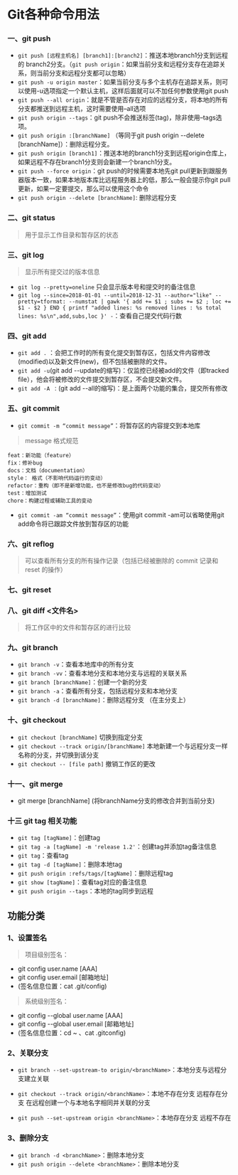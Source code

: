 # Git各种命令用法

### 一、git push
- `git push [远程主机名] [branch1]:[branch2]`：推送本地branch1分支到远程的 branch2分支。（`git push origin`：如果当前分支和远程分支存在追踪关系，则当前分支和远程分支都可以忽略）
- `git push -u origin master`：如果当前分支与多个主机存在追踪关系，则可以使用-u选项指定一个默认主机，这样后面就可以不加任何参数使用git push
- `git push --all origin`：就是不管是否存在对应的远程分支，将本地的所有分支都推送到远程主机，这时需要使用–all选项
- `git push origin --tags`：git push不会推送标签(tag)，除非使用–tags选项。
- `git push origin :[branchName]` （等同于git push origin --delete [branchName]）：删除远程分支。
- `git push origin [branch1]`：推送本地的branch1分支到远程origin仓库上，如果远程不存在branch1分支则会新建一个branch1分支。
- `git push --force origin`：git push的时候需要本地先git pull更新到跟服务器版本一致，如果本地版本库比远程服务器上的低，那么一般会提示你git pull更新，如果一定要提交，那么可以使用这个命令
- `git push origin --delete [branchName]`: 删除远程分支


### 二、git status
> 用于显示工作目录和暂存区的状态

### 三、git log
> 显示所有提交过的版本信息
- `git log --pretty=oneline` 只会显示版本号和提交时的备注信息
- `git log --since=2018-01-01 --until=2018-12-31 --author="like" --pretty=tformat: --numstat | gawk '{ add += $1 ; subs += $2 ; loc += $1 - $2 } END { printf "added lines: %s removed lines : %s total lines: %s\n",add,subs,loc }' -`：查看自己提交代码行数

### 四、git add 
- `git add .` ：会把工作时的所有变化提交到暂存区，包括文件内容修改(modified)以及新文件(new)，但不包括被删除的文件。
- `git add -u`(git add --update的缩写)：仅监控已经被add的文件（即tracked file），他会将被修改的文件提交到暂存区，不会提交新文件。
- `git add -A ：`(git add --all的缩写)：是上面两个功能的集合，提交所有修改
               

### 五、git commit
- `git commit -m “commit message”`：将暂存区的内容提交到本地库
> message 格式规范
```
feat：新功能（feature）
fix：修补bug
docs：文档（documentation）
style： 格式（不影响代码运行的变动）
refactor：重构（即不是新增功能，也不是修改bug的代码变动）
test：增加测试
chore：构建过程或辅助工具的变动
```

- `git commit -am “commit message”`：使用git commit -am可以省略使用git add命令将已跟踪文件放到暂存区的功能


### 六、git reflog
> 可以查看所有分支的所有操作记录（包括已经被删除的 commit 记录和 reset 的操作）

### 七、git reset
### 八、git diff <文件名>
>将工作区中的文件和暂存区的进行比较

### 九、git branch
- `git branch -v`：查看本地库中的所有分支
- `git branch -vv`：查看本地分支和本地分支与远程的关联关系
- `git branch [branchName]`：创建一个新的分支
- `git branch -a`：查看所有分支，包括远程分支和本地分支
- `git branch -d [branchName]`：删除远程分支 （在主分支上）


### 十、git checkout 
- `git checkout [branchName]` 切换到指定分支
- `git checkout --track origin/[branchName]` 本地新建一个与远程分支一样名称的分支，并切换到该分支
- `git checkout -- [file path]` 撤销工作区的更改

### 十一、git merge 
- git merge [branchName] (将branchName分支的修改合并到当前分支)

### 十三 git tag 相关功能
- `git tag [tagName]`：创建tag
- `git tag -a [tagName] -m 'release 1.2'`：创建tag并添加tag备注信息
- `git tag`：查看tag
- `git tag -d [tagName]`：删除本地tag
- `git push origin :refs/tags/[tagName]`：删除远程tag
- `git show [tagName]`：查看tag对应的备注信息
- `git push origin --tags`：本地的tag同步到远程


## 功能分类

### 1、设置签名
> 项目级别签名：
- git config user.name [AAA]
- git config user.email [邮箱地址]
- (签名信息位置：cat .git/config)
> 系统级别签名：
- git config --global user.name [AAA]
- git config --global user.email [邮箱地址]
- (签名信息位置：cd ~ 、cat .gitconfig)

### 2、关联分支
- `git branch --set-upstream-to origin/<branchName>`：本地分支与远程分支建立关联 

- `git checkout --track origin/<branchName>`：本地不存在分支 远程存在分支 在远程创建一个与本地名字相同并关联的分支  

- `git push --set-upstream origin <branchName>`：本地存在分支 远程不存在


### 3、删除分支
- `git branch -d <branchName>`：删除本地分支
- `git push origin --delete <branchName>`：删除本地分支
